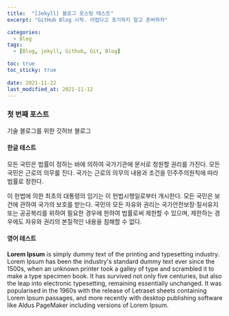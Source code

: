 ```yaml
---
title:  "[Jekyll] 블로그 포스팅 테스트"
excerpt: "GitHub Blog 시작. 어렵다고 포기하지 말고 존버하자"

categories:
  - Blog
tags:
  - [Blog, jekyll, Github, Git, Blog]

toc: true
toc_sticky: true
 
date: 2021-11-22
last_modified_at: 2021-11-12
---
```


### 첫 번째 포스트

기술 블로그를 위한 깃허브 블로그

#### 한글 테스트

모든 국민은 법률이 정하는 바에 의하여 국가기관에 문서로 청원할 권리를 가진다. 모든 국민은 근로의 의무를 진다. 국가는 근로의 의무의 내용과 조건을 민주주의원칙에 따라 법률로 정한다.

이 헌법에 의한 최초의 대통령의 임기는 이 헌법시행일로부터 개시한다. 모든 국민은 보건에 관하여 국가의 보호를 받는다. 국민의 모든 자유와 권리는 국가안전보장·질서유지 또는 공공복리를 위하여 필요한 경우에 한하여 법률로써 제한할 수 있으며, 제한하는 경우에도 자유와 권리의 본질적인 내용을 침해할 수 없다.

#### 영어 테스트

**Lorem Ipsum** is simply dummy text of the printing and typesetting industry. Lorem Ipsum has been the industry's standard dummy text ever since the 1500s, when an unknown printer took a galley of type and scrambled it to make a type specimen book. It has survived not only five centuries, but also the leap into electronic typesetting, remaining essentially unchanged. It was popularised in the 1960s with the release of Letraset sheets containing Lorem Ipsum passages, and more recently with desktop publishing software like Aldus PageMaker including versions of Lorem Ipsum.